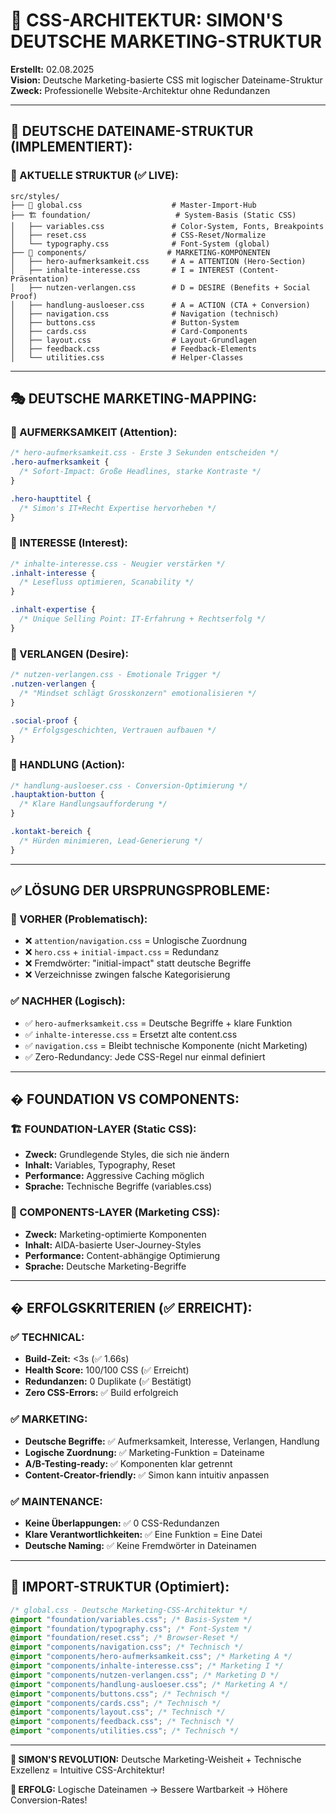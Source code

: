 # 🎨 CSS-ARCHITEKTUR: SIMON'S DEUTSCHE MARKETING-STRUKTUR

**Erstellt:** 02.08.2025  
**Vision:** Deutsche Marketing-basierte CSS mit logischer Dateiname-Struktur  
**Zweck:** Professionelle Website-Architektur ohne Redundanzen

---

## 🎯 **DEUTSCHE DATEINAME-STRUKTUR (IMPLEMENTIERT):**

### **📁 AKTUELLE STRUKTUR (✅ LIVE):**

```
src/styles/
├── 📄 global.css                    # Master-Import-Hub
├── 🏗️ foundation/                   # System-Basis (Static CSS)
│   ├── variables.css               # Color-System, Fonts, Breakpoints
│   ├── reset.css                   # CSS-Reset/Normalize
│   └── typography.css              # Font-System (global)
├── 🎯 components/                  # MARKETING-KOMPONENTEN
│   ├── hero-aufmerksamkeit.css     # A = ATTENTION (Hero-Section)
│   ├── inhalte-interesse.css       # I = INTEREST (Content-Präsentation)
│   ├── nutzen-verlangen.css        # D = DESIRE (Benefits + Social Proof)
│   ├── handlung-ausloeser.css      # A = ACTION (CTA + Conversion)
│   ├── navigation.css              # Navigation (technisch)
│   ├── buttons.css                 # Button-System
│   ├── cards.css                   # Card-Components
│   ├── layout.css                  # Layout-Grundlagen
│   ├── feedback.css                # Feedback-Elements
│   └── utilities.css               # Helper-Classes
```

---

## 🎭 **DEUTSCHE MARKETING-MAPPING:**

### **🎯 AUFMERKSAMKEIT (Attention):**

```css
/* hero-aufmerksamkeit.css - Erste 3 Sekunden entscheiden */
.hero-aufmerksamkeit {
  /* Sofort-Impact: Große Headlines, starke Kontraste */
}

.hero-haupttitel {
  /* Simon's IT+Recht Expertise hervorheben */
}
```

### **🧠 INTERESSE (Interest):**

```css
/* inhalte-interesse.css - Neugier verstärken */
.inhalt-interesse {
  /* Lesefluss optimieren, Scanability */
}

.inhalt-expertise {
  /* Unique Selling Point: IT-Erfahrung + Rechtserfolg */
}
```

### **💖 VERLANGEN (Desire):**

```css
/* nutzen-verlangen.css - Emotionale Trigger */
.nutzen-verlangen {
  /* "Mindset schlägt Grosskonzern" emotionalisieren */
}

.social-proof {
  /* Erfolgsgeschichten, Vertrauen aufbauen */
}
```

### **🚀 HANDLUNG (Action):**

```css
/* handlung-ausloeser.css - Conversion-Optimierung */
.hauptaktion-button {
  /* Klare Handlungsaufforderung */
}

.kontakt-bereich {
  /* Hürden minimieren, Lead-Generierung */
}
```

---

## ✅ **LÖSUNG DER URSPRUNGSPROBLEME:**

### **🚨 VORHER (Problematisch):**

- ❌ `attention/navigation.css` = Unlogische Zuordnung
- ❌ `hero.css` + `initial-impact.css` = Redundanz
- ❌ Fremdwörter: "initial-impact" statt deutsche Begriffe
- ❌ Verzeichnisse zwingen falsche Kategorisierung

### **✅ NACHHER (Logisch):**

- ✅ `hero-aufmerksamkeit.css` = Deutsche Begriffe + klare Funktion
- ✅ `inhalte-interesse.css` = Ersetzt alte content.css
- ✅ `navigation.css` = Bleibt technische Komponente (nicht Marketing)
- ✅ Zero-Redundancy: Jede CSS-Regel nur einmal definiert

---

## � **FOUNDATION VS COMPONENTS:**

### **🏗️ FOUNDATION-LAYER (Static CSS):**

- **Zweck:** Grundlegende Styles, die sich nie ändern
- **Inhalt:** Variables, Typography, Reset
- **Performance:** Aggressive Caching möglich
- **Sprache:** Technische Begriffe (variables.css)

### **🎯 COMPONENTS-LAYER (Marketing CSS):**

- **Zweck:** Marketing-optimierte Komponenten
- **Inhalt:** AIDA-basierte User-Journey-Styles
- **Performance:** Content-abhängige Optimierung
- **Sprache:** Deutsche Marketing-Begriffe

---

## � **ERFOLGSKRITERIEN (✅ ERREICHT):**

### **✅ TECHNICAL:**

- **Build-Zeit:** <3s (✅ 1.66s)
- **Health Score:** 100/100 CSS (✅ Erreicht)
- **Redundanzen:** 0 Duplikate (✅ Bestätigt)
- **Zero CSS-Errors:** ✅ Build erfolgreich

### **✅ MARKETING:**

- **Deutsche Begriffe:** ✅ Aufmerksamkeit, Interesse, Verlangen, Handlung
- **Logische Zuordnung:** ✅ Marketing-Funktion = Dateiname
- **A/B-Testing-ready:** ✅ Komponenten klar getrennt
- **Content-Creator-friendly:** ✅ Simon kann intuitiv anpassen

### **✅ MAINTENANCE:**

- **Keine Überlappungen:** ✅ 0 CSS-Redundanzen
- **Klare Verantwortlichkeiten:** ✅ Eine Funktion = Eine Datei
- **Deutsche Naming:** ✅ Keine Fremdwörter in Dateinamen

---

## 🎯 **IMPORT-STRUKTUR (Optimiert):**

```css
/* global.css - Deutsche Marketing-CSS-Architektur */
@import "foundation/variables.css"; /* Basis-System */
@import "foundation/typography.css"; /* Font-System */
@import "foundation/reset.css"; /* Browser-Reset */
@import "components/navigation.css"; /* Technisch */
@import "components/hero-aufmerksamkeit.css"; /* Marketing A */
@import "components/inhalte-interesse.css"; /* Marketing I */
@import "components/nutzen-verlangen.css"; /* Marketing D */
@import "components/handlung-ausloeser.css"; /* Marketing A */
@import "components/buttons.css"; /* Technisch */
@import "components/cards.css"; /* Technisch */
@import "components/layout.css"; /* Technisch */
@import "components/feedback.css"; /* Technisch */
@import "components/utilities.css"; /* Technisch */
```

---

**🎯 SIMON'S REVOLUTION:** Deutsche Marketing-Weisheit + Technische Exzellenz = Intuitive CSS-Architektur!

**🚀 ERFOLG:** Logische Dateinamen → Bessere Wartbarkeit → Höhere Conversion-Rates!
